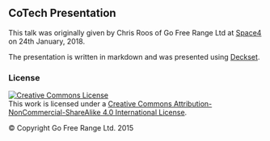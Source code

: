 ## CoTech Presentation

This talk was originally given by Chris Roos of Go Free Range Ltd at [Space4][space4] on 24th January, 2018.

The presentation is written in markdown and was presented using [Deckset][deckset].

### License

<a rel="license" href="http://creativecommons.org/licenses/by-nc-sa/4.0/">
  <img alt="Creative Commons License" style="border-width:0" src="https://i.creativecommons.org/l/by-nc-sa/4.0/88x31.png" />
</a>
<br />
This work is licensed under a <a rel="license" href="http://creativecommons.org/licenses/by-nc-sa/4.0/">Creative Commons Attribution-NonCommercial-ShareAlike 4.0 International License</a>.

&copy; Copyright Go Free Range Ltd. 2015

[deckset]: https://www.decksetapp.com/
[space4]: http://space4.tech/
